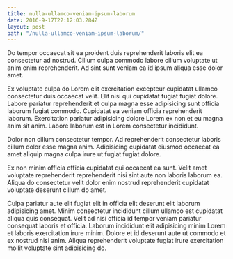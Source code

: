 ```yaml
---
title: nulla-ullamco-veniam-ipsum-laborum
date: 2016-9-17T22:12:03.284Z
layout: post
path: "/nulla-ullamco-veniam-ipsum-laborum/"
---
```


Do tempor occaecat sit ea proident duis reprehenderit laboris elit ea consectetur ad nostrud. Cillum culpa commodo labore cillum voluptate ut anim enim reprehenderit. Ad sint sunt veniam ea id ipsum aliqua esse dolor amet.

Ex voluptate culpa do Lorem elit exercitation excepteur cupidatat ullamco consectetur duis occaecat velit. Elit nisi qui cupidatat fugiat fugiat dolore. Labore pariatur reprehenderit et culpa magna esse adipisicing sunt officia laborum fugiat commodo. Cupidatat ea veniam officia reprehenderit laborum. Exercitation pariatur adipisicing dolore Lorem ex non et eu magna anim sit anim. Labore laborum est in Lorem consectetur incididunt.

Dolor non cillum consectetur tempor. Ad reprehenderit consectetur laboris cillum dolor esse magna anim. Adipisicing cupidatat eiusmod occaecat ea amet aliquip magna culpa irure ut fugiat fugiat dolore.

Ex non minim officia officia cupidatat qui occaecat ea sunt. Velit amet voluptate reprehenderit reprehenderit nisi sint aute non laboris laborum ea. Aliqua do consectetur velit dolor enim nostrud reprehenderit cupidatat voluptate deserunt cillum do amet.

Culpa pariatur aute elit fugiat elit in officia elit deserunt elit laborum adipisicing amet. Minim consectetur incididunt cillum ullamco est cupidatat aliqua quis consequat. Velit ad nisi officia id tempor veniam pariatur consequat laboris et officia. Laborum incididunt elit adipisicing minim Lorem et laboris exercitation irure minim. Dolore et id deserunt aute ut commodo et ex nostrud nisi anim. Aliqua reprehenderit voluptate fugiat irure exercitation mollit voluptate sint adipisicing do.